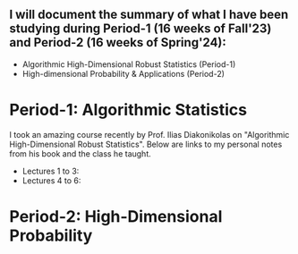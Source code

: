 ## I will document the summary of what I have been studying during Period-1 (16 weeks of Fall'23) and Period-2 (16 weeks of Spring'24):
- Algorithmic High-Dimensional Robust Statistics (Period-1)
- High-dimensional Probability & Applications (Period-2)

# Period-1: Algorithmic Statistics
I took an amazing course recently by Prof. Ilias Diakonikolas on "Algorithmic High-Dimensional Robust Statistics". Below are links to my personal notes from his book and the class he taught.

- Lectures 1 to 3:
- Lectures 4 to 6:

# Period-2: High-Dimensional Probability
